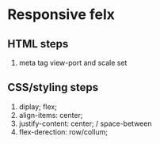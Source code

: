 # Responsive felx

## HTML steps

1. meta tag view-port and scale set


## CSS/styling steps

1. diplay; flex;
1. align-items: center;
1. justify-content: center; / space-between
1. flex-derection: row/collum;